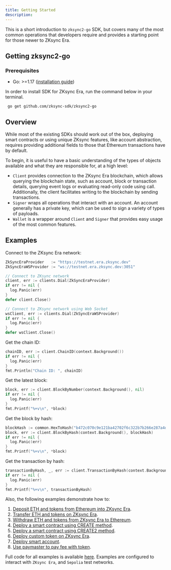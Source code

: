 ```yaml
---
title: Getting Started
description:
---
```


This is a short introduction to `zksync2-go` SDK, but covers many of the most common operations that developers require
and provides a starting point for those newer to ZKsync Era.

## Getting zksync2-go

### Prerequisites

- Go: >=1.17 ([installation guide](https://go.dev/dl/))

In order to install SDK for ZKsync Era, run the command below in your terminal.

```shell
 go get github.com/zksync-sdk/zksync2-go
```

## Overview

While most of the existing SDKs should work out of the box, deploying smart contracts or using unique ZKsync features,
like account abstraction, requires providing additional fields to those that Ethereum transactions have by default.

To begin, it is useful to have a basic understanding of the types of objects available and what they are responsible
for, at a high level:

- `Client` provides connection to the ZKsync Era blockchain, which allows querying the blockchain state, such as
  account, block or transaction details, querying event logs or evaluating read-only code using call.
  Additionally, the client facilitates writing to the blockchain by sending transactions.
- `Signer` wraps all operations that interact with an account. An account generally has a private key, which can
  be used to sign a variety of types of payloads.
- `Wallet` is a wrapper around `Client` and `Signer` that provides easy usage of the most common features.

## Examples

Connect to the ZKsync Era network:

```go
ZkSyncEraProvider   := "https://testnet.era.zksync.dev"
ZkSyncEraWSProvider := "ws://testnet.era.zksync.dev:3051"

// Connect to ZKsync network
client, err := clients.Dial(ZkSyncEraProvider)
if err != nil {
  log.Panic(err)
}
defer client.Close()

// Connect to ZKsync network using Web Socket
wsClient, err := clients.Dial(ZkSyncEraWSProvider)
if err != nil {
  log.Panic(err)
}
defer wsClient.Close()
```

Get the chain ID:

```go
chainID, err := client.ChainID(context.Background())
if err != nil {
  log.Panic(err)
}
fmt.Println("Chain ID: ", chainID)
```

Get the latest block:

```go
block, err := client.BlockByNumber(context.Background(), nil)
if err != nil {
  log.Panic(err)
}
fmt.Printf("%+v\n", *block)
```

Get the block by hash:

```go
blockHash := common.HexToHash("b472c070c9e121ba42702f6c322b7b266e287a4d8b5fa426ed265b105430c397")
block, err := client.BlockByHash(context.Background(), blockHash)
if err != nil {
  log.Panic(err)
}
fmt.Printf("%+v\n", *block)
```

Get the transaction by hash:

```go
transactionByHash, _, err := client.TransactionByHash(context.Background(), common.HexToHash("0x9af27afed9a4dd018c0625ea1368afb8ba08e4cfb69b3e76dfb8521c8a87ecfc"))
if err != nil {
  log.Panic(err)
}
fmt.Printf("%+v\n", transactionByHash)
```

Also, the following examples demonstrate how to:

1. [Deposit ETH and tokens from Ethereum into ZKsync Era](https://github.com/zksync-sdk/zksync2-examples/blob/main/go/01_deposit.go).
2. [Transfer ETH and tokens on ZKsync Era](https://github.com/zksync-sdk/zksync2-examples/blob/main/go/02_transfer.go).
3. [Withdraw ETH and tokens from ZKsync Era to Ethereum](https://github.com/zksync-sdk/zksync2-examples/blob/main/go/03_withdraw.go).
4. [Deploy a smart contract using CREATE method](https://github.com/zksync-sdk/zksync2-examples/blob/main/go/08_deploy_create.go).
5. [Deploy a smart contract using CREATE2 method](https://github.com/zksync-sdk/zksync2-examples/blob/main/go/11_deploy_create2.go).
6. [Deploy custom token on ZKsync Era](https://github.com/zksync-sdk/zksync2-examples/blob/main/go/14_deploy_token_create.go).
7. [Deploy smart account](https://github.com/zksync-sdk/zksync2-examples/blob/main/go/16_deploy_create_account.go).
8. [Use paymaster to pay fee with token](https://github.com/zksync-sdk/zksync2-examples/blob/main/go/18_use_paymaster.go).

Full code for all examples is available [here](https://github.com/zksync-sdk/zksync2-examples/tree/main/go).
Examples are configured to interact with `ZKsync Era`, and `Sepolia` test networks.
